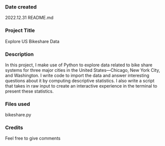 ### Date created
2022.12.31
README.md

### Project Title
Explore US Bikeshare Data

### Description
In this project, I make use of Python to explore data related to bike share systems for three major cities in the United States—Chicago, New York City, and Washington. I write code to import the data and answer interesting questions about it by computing descriptive statistics. I also write a script that takes in raw input to create an interactive experience in the terminal to present these statistics.

### Files used
bikeshare.py


### Credits
Feel free to give comments


